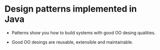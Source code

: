 # Design patterns implemented in Java

* Patterns show you how to build systems with good OO desing qualities.

* Good OO desings are reusable, extensible and maintainable.



